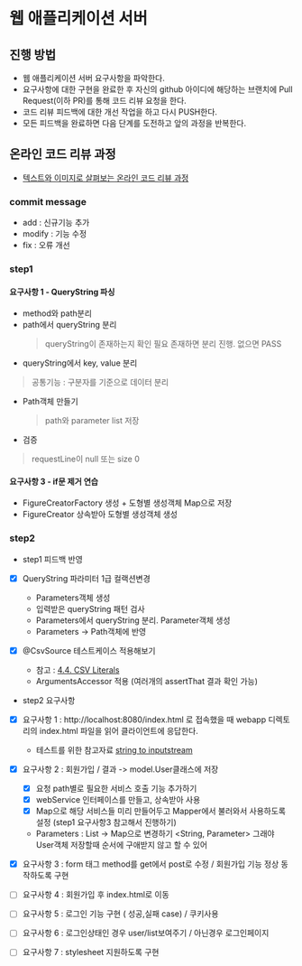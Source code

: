 # 웹 애플리케이션 서버
## 진행 방법
* 웹 애플리케이션 서버 요구사항을 파악한다.
* 요구사항에 대한 구현을 완료한 후 자신의 github 아이디에 해당하는 브랜치에 Pull Request(이하 PR)를 통해 코드 리뷰 요청을 한다.
* 코드 리뷰 피드백에 대한 개선 작업을 하고 다시 PUSH한다.
* 모든 피드백을 완료하면 다음 단계를 도전하고 앞의 과정을 반복한다.

## 온라인 코드 리뷰 과정
* [텍스트와 이미지로 살펴보는 온라인 코드 리뷰 과정](https://github.com/next-step/nextstep-docs/tree/master/codereview)

### commit message
- add : 신규기능 추가
- modify : 기능 수정
- fix : 오류 개선


### step1

#### 요구사항 1 - QueryString 파싱
* method와 path분리
* path에서 queryString 분리
    > queryString이 존재하는지 확인 필요
    > 존재하면 분리 진행.
    > 없으면 PASS
* queryString에서 key, value 분리
> 공통기능 : 구분자를 기준으로 데이터 분리

 * Path객체 만들기
    > path와 parameter list 저장
 
* 검증
 > requestLine이 null 또는 size 0
 
 #### 요구사항 3 - if문 제거 연습
 * FigureCreatorFactory 생성 + 도형별 생성객체 Map으로 저장
 * FigureCreator 상속받아 도형별 생성객체 생성

### step2

* step1 피드백 반영
- [x] QueryString 파라미터 1급 컬랙션변경
    - Parameters객체 생성
    - 입력받은 queryString 패턴 검사
    - Parameters에서 queryString 분리. Parameter객체 생성
    - Parameters -> Path객체에 반영
 
- [x] @CsvSource 테스트케이스 적용해보기
    - 참고 : [4.4. CSV Literals](https://www.baeldung.com/parameterized-tests-junit-5)
    - ArgumentsAccessor 적용 (여러개의 assertThat 결과 확인 가능)

* step2 요구사항
- [x] 요구사항 1 : http://localhost:8080/index.html 로 접속했을 때 webapp 디렉토리의 index.html 파일을 읽어 클라이언트에 응답한다.
    - 테스트를 위한 참고자료 [string to inputstream](https://www.baeldung.com/convert-string-to-input-stream)
    
- [x] 요구사항 2 : 회원가입 / 결과 -> model.User클래스에 저장
    - [x] 요청 path별로 필요한 서비스 호출 기능 추가하기
    - [x] webService 인터페이스를 만들고, 상속받아 사용
    - [x] Map으로 해당 서비스들 미리 만들어두고 Mapper에서 불러와서 사용하도록 설정
      (step1 요구사항3 참고해서 진행하기)
    - Parameters : List -> Map으로 변경하기 <String, Parameter>
      그래야 User객체 저장할때 순서에 구애받지 않고 할 수 있어
    
- [x] 요구사항 3 : form 태그 method를 get에서 post로 수정 / 회원가입 기능 정상 동작하도록 구현

- [ ] 요구사항 4 : 회원가입 후 index.html로 이동
- [ ] 요구사항 5 : 로그인 기능 구현 ( 성공,실패 case) / 쿠키사용
- [ ] 요구사항 6 : 로그인상태인 경우 user/list보여주기 / 아닌경우 로그인페이지
- [ ] 요구사항 7 : stylesheet 지원하도록 구현